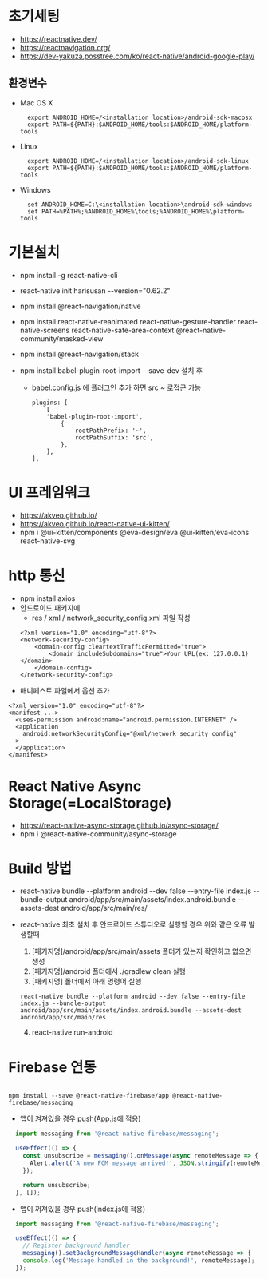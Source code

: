 # 초기세팅 
- https://reactnative.dev/
- https://reactnavigation.org/
- https://dev-yakuza.posstree.com/ko/react-native/android-google-play/
 ## 환경변수
- Mac OS X

        export ANDROID_HOME=/<installation location>/android-sdk-macosx
        export PATH=${PATH}:$ANDROID_HOME/tools:$ANDROID_HOME/platform-tools

- Linux

        export ANDROID_HOME=/<installation location>/android-sdk-linux
        export PATH=${PATH}:$ANDROID_HOME/tools:$ANDROID_HOME/platform-tools

- Windows

        set ANDROID_HOME=C:\<installation location>\android-sdk-windows
        set PATH=%PATH%;%ANDROID_HOME%\tools;%ANDROID_HOME%\platform-tools


# 기본설치
- npm install -g react-native-cli
- react-native init harisusan --version="0.62.2"
- npm install @react-navigation/native

- npm install react-native-reanimated react-native-gesture-handler react-native-screens react-native-safe-area-context @react-native-community/masked-view

- npm install @react-navigation/stack

- npm install babel-plugin-root-import --save-dev 설치 후
    - babel.config.js 에 플러그인 추가 하면 src ~ 로접근 가능
        ```
        plugins: [
            [
            'babel-plugin-root-import',
                {
                    rootPathPrefix: '~',
                    rootPathSuffix: 'src',
                },
            ],
        ],
        ```


# UI 프레임워크
- https://akveo.github.io/
- https://akveo.github.io/react-native-ui-kitten/
- npm i @ui-kitten/components @eva-design/eva @ui-kitten/eva-icons react-native-svg


# http 통신
- npm install axios
- 안드로이드 패키지에
  - res / xml / network_security_config.xml 파일 작성
  ```
  <?xml version="1.0" encoding="utf-8"?>
  <network-security-config>
      <domain-config cleartextTrafficPermitted="true">
          <domain includeSubdomains="true">Your URL(ex: 127.0.0.1)</domain>
      </domain-config>
  </network-security-config>
  ```
 - 매니페스트 파일에서 옵션 추가
  ```
  <?xml version="1.0" encoding="utf-8"?>
  <manifest ...>
    <uses-permission android:name="android.permission.INTERNET" />
    <application
      android:networkSecurityConfig="@xml/network_security_config"
    >
    </application>
  </manifest>
  ```

# React Native Async Storage(=LocalStorage)
- https://react-native-async-storage.github.io/async-storage/
- npm i @react-native-community/async-storage


# Build 방법
- react-native bundle --platform android --dev false --entry-file index.js --bundle-output android/app/src/main/assets/index.android.bundle --assets-dest android/app/src/main/res/

- react-native 최초 설치 후 안드로이드 스튜디오로 실행할 경우 위와 같은 오류 발생할때
  1. [패키지명]/android/app/src/main/assets 폴더가 있는지 확인하고 없으면 생성
  2. [패키지명]/android 폴더에서 ./gradlew clean 실행
  3. [패키지명] 폴더에서 아래 명령어 실행
    ```
    react-native bundle --platform android --dev false --entry-file index.js --bundle-output android/app/src/main/assets/index.android.bundle --assets-dest android/app/src/main/res
    ```
  4. react-native run-android


# Firebase 연동
```npm

npm install --save @react-native-firebase/app @react-native-firebase/messaging
```

- 앱이 켜져있을 경우 push(App.js에 적용)
```js
  import messaging from '@react-native-firebase/messaging';

  useEffect(() => {
    const unsubscribe = messaging().onMessage(async remoteMessage => {
      Alert.alert('A new FCM message arrived!', JSON.stringify(remoteMessage));
    });

    return unsubscribe;
  }, []);
```

- 앱이 꺼져있을 경우 push(index.js에 적용)
```js
  import messaging from '@react-native-firebase/messaging';

  useEffect(() => {
    // Register background handler
    messaging().setBackgroundMessageHandler(async remoteMessage => {
    console.log('Message handled in the background!', remoteMessage);
  });

```
